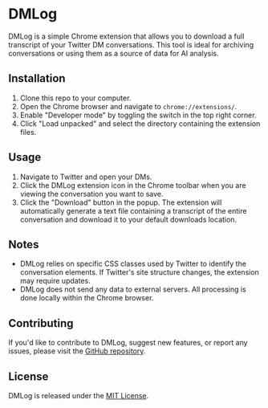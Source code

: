 # DMLog

DMLog is a simple Chrome extension that allows you to download a full transcript of your Twitter DM conversations. This tool is ideal for archiving conversations or using them as a source of data for AI analysis.

## Installation

1. Clone this repo to your computer.
2. Open the Chrome browser and navigate to `chrome://extensions/`.
3. Enable "Developer mode" by toggling the switch in the top right corner.
4. Click "Load unpacked" and select the directory containing the extension files.

## Usage

1. Navigate to Twitter and open your DMs.
2. Click the DMLog extension icon in the Chrome toolbar when you are viewing the conversation you want to save.
3. Click the "Download" button in the popup. The extension will automatically generate a text file containing a transcript of the entire conversation and download it to your default downloads location.

## Notes

- DMLog relies on specific CSS classes used by Twitter to identify the conversation elements. If Twitter's site structure changes, the extension may require updates.
- DMLog does not send any data to external servers. All processing is done locally within the Chrome browser.

## Contributing

If you'd like to contribute to DMLog, suggest new features, or report any issues, please visit the [GitHub repository](https://github.com/elifiner/dmlog).

## License

DMLog is released under the [MIT License](https://opensource.org/licenses/MIT).
